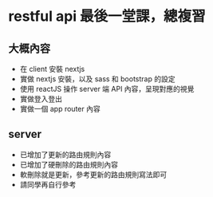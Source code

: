 # restful api 最後一堂課，總複習
## 大概內容
* 在 client 安裝 nextjs
* 實做 nextjs 安裝，以及 sass 和 bootstrap 的設定
* 使用 reactJS 操作 server 端 API 內容，呈現對應的視覺
* 實做登入登出
* 實做一個 app router 內容

## server
* 已增加了更新的路由規則內容
* 已增加了硬刪除的路由規則內容
* 軟刪除就是更新，參考更新的路由規則寫法即可
* 請同學再自行參考